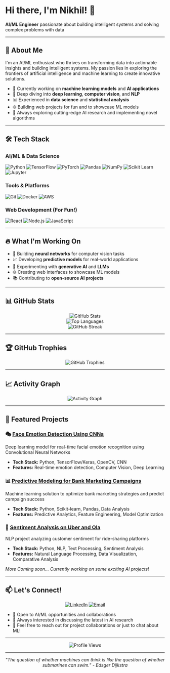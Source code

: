 # Hi there, I'm Nikhil! 👋

**AI/ML Engineer** passionate about building intelligent systems and solving complex problems with data

---

## 🚀 About Me

I'm an AI/ML enthusiast who thrives on transforming data into actionable insights and building intelligent systems. My passion lies in exploring the frontiers of artificial intelligence and machine learning to create innovative solutions.

- 🧠 Currently working on **machine learning models** and **AI applications**
- 🔬 Deep diving into **deep learning**, **computer vision**, and **NLP**
- 📊 Experienced in **data science** and **statistical analysis**
- 🌐 Building web projects for fun and to showcase ML models
- 🎯 Always exploring cutting-edge AI research and implementing novel algorithms

---

## 🛠️ Tech Stack

### AI/ML & Data Science
![Python](https://img.shields.io/badge/Python-3776AB?style=for-the-badge&logo=python&logoColor=white)
![TensorFlow](https://img.shields.io/badge/TensorFlow-FF6F00?style=for-the-badge&logo=tensorflow&logoColor=white)
![PyTorch](https://img.shields.io/badge/PyTorch-EE4C2C?style=for-the-badge&logo=pytorch&logoColor=white)
![Pandas](https://img.shields.io/badge/Pandas-150458?style=for-the-badge&logo=pandas&logoColor=white)
![NumPy](https://img.shields.io/badge/NumPy-013243?style=for-the-badge&logo=numpy&logoColor=white)
![Scikit Learn](https://img.shields.io/badge/scikit_learn-F7931E?style=for-the-badge&logo=scikit-learn&logoColor=white)
![Jupyter](https://img.shields.io/badge/Jupyter-F37626?style=for-the-badge&logo=jupyter&logoColor=white)

### Tools & Platforms
![Git](https://img.shields.io/badge/Git-F05032?style=for-the-badge&logo=git&logoColor=white)
![Docker](https://img.shields.io/badge/Docker-2496ED?style=for-the-badge&logo=docker&logoColor=white)
![AWS](https://img.shields.io/badge/AWS-232F3E?style=for-the-badge&logo=amazon-aws&logoColor=white)

### Web Development (For Fun!)
![React](https://img.shields.io/badge/React-20232A?style=for-the-badge&logo=react&logoColor=61DAFB)
![Node.js](https://img.shields.io/badge/Node.js-43853D?style=for-the-badge&logo=node.js&logoColor=white)
![JavaScript](https://img.shields.io/badge/JavaScript-F7DF1E?style=for-the-badge&logo=javascript&logoColor=black)

---

## 🔥 What I'm Working On

- 🤖 Building **neural networks** for computer vision tasks
- 📈 Developing **predictive models** for real-world applications  
- 🧪 Experimenting with **generative AI** and **LLMs**
- 🌐 Creating web interfaces to showcase ML models
- 📚 Contributing to **open-source AI projects**

---

## 📊 GitHub Stats

<div align="center">
  <img src="https://github-readme-stats.vercel.app/api?username=nymav&show_icons=true&theme=radical&count_private=true&hide_border=true" alt="GitHub Stats" />
</div>

<div align="center">
  <img src="https://github-readme-stats.vercel.app/api/top-langs/?username=nymav&layout=compact&theme=radical&hide_border=true" alt="Top Languages" />
</div>

<div align="center">
  <img src="https://github-readme-streak-stats.herokuapp.com/?user=nymav&theme=radical&hide_border=true" alt="GitHub Streak" />
</div>

---

## 🏆 GitHub Trophies

<div align="center">
  <img src="https://github-profile-trophy.vercel.app/?username=nymav&theme=radical&no-frame=true&no-bg=false&margin-w=4" alt="GitHub Trophies" />
</div>

---

## 📈 Activity Graph

<div align="center">
  <img src="https://github-readme-activity-graph.vercel.app/graph?username=nymav&theme=redical&hide_border=true" 
    alt="Activity Graph" />
</div>

---

## 🌟 Featured Projects

### 🎭 [Face Emotion Detection Using CNNs](https://github.com/nymav/Face-Emotion-Detection-Using-CNNs)
Deep learning model for real-time facial emotion recognition using Convolutional Neural Networks
- **Tech Stack:** Python, TensorFlow/Keras, OpenCV, CNN
- **Features:** Real-time emotion detection, Computer Vision, Deep Learning

### 📊 [Predictive Modeling for Bank Marketing Campaigns](https://github.com/nymav/Predictive-Modeling-for-Optimizing-Bank-Marketing-Campaigns-Using-Machine-Learning)
Machine learning solution to optimize bank marketing strategies and predict campaign success
- **Tech Stack:** Python, Scikit-learn, Pandas, Data Analysis
- **Features:** Predictive Analytics, Feature Engineering, Model Optimization

### 💭 [Sentiment Analysis on Uber and Ola](https://github.com/nymav/Sentiment-Analysis-on-Uber-and-Ola)
NLP project analyzing customer sentiment for ride-sharing platforms
- **Tech Stack:** Python, NLP, Text Processing, Sentiment Analysis
- **Features:** Natural Language Processing, Data Visualization, Comparative Analysis

*More Coming soon... Currently working on some exciting AI projects!*

---

## 📫 Let's Connect!

<div align="center">
  
[![LinkedIn](https://img.shields.io/badge/LinkedIn-0077B5?style=for-the-badge&logo=linkedin&logoColor=white)](https://linkedin.com/in/nikhil-yarra)
[![Email](https://img.shields.io/badge/Email-D14836?style=for-the-badge&logo=gmail&logoColor=white)](mailto:nikhilyarra01@gmail.com)

</div>

- 💼 Open to AI/ML opportunities and collaborations
- 🤝 Always interested in discussing the latest in AI research
- 📧 Feel free to reach out for project collaborations or just to chat about ML!

---

<div align="center">
  <img src="https://komarev.com/ghpvc/?username=nymav&color=blueviolet&style=flat-square&label=Profile+Views" alt="Profile Views" />
</div>

---

<div align="center">
  <i>"The question of whether machines can think is like the question of whether submarines can swim." - Edsger Dijkstra</i>
</div>
